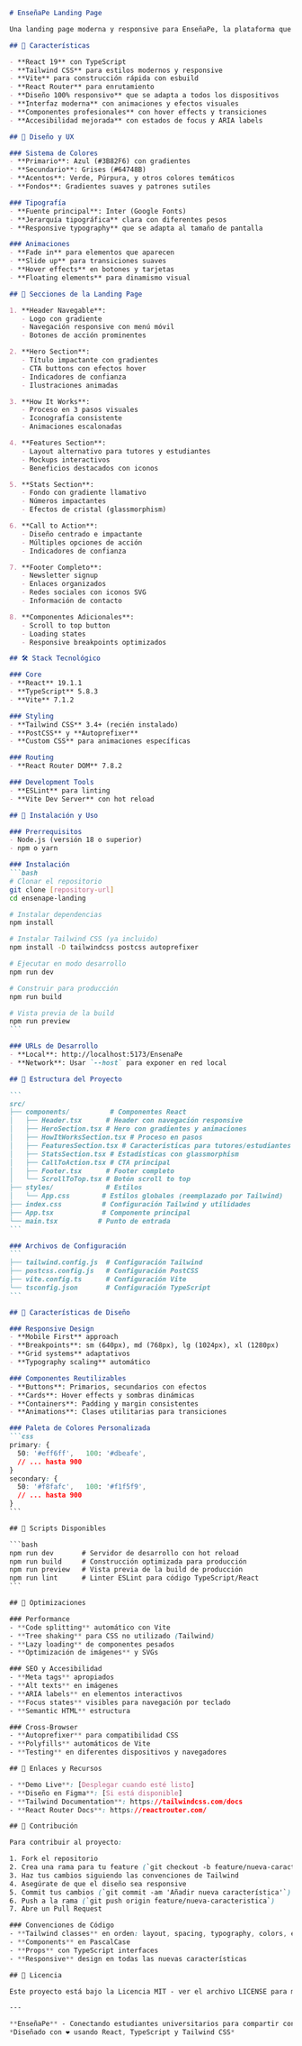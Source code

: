 ````markdown
# EnseñaPe Landing Page

Una landing page moderna y responsive para EnseñaPe, la plataforma que conecta estudiantes universitarios para compartir conocimiento.

## 🚀 Características

- **React 19** con TypeScript
- **Tailwind CSS** para estilos modernos y responsive
- **Vite** para construcción rápida con esbuild
- **React Router** para enrutamiento
- **Diseño 100% responsivo** que se adapta a todos los dispositivos
- **Interfaz moderna** con animaciones y efectos visuales
- **Componentes profesionales** con hover effects y transiciones
- **Accesibilidad mejorada** con estados de focus y ARIA labels

## 🎨 Diseño y UX

### Sistema de Colores
- **Primario**: Azul (#3B82F6) con gradientes
- **Secundario**: Grises (#64748B)
- **Acentos**: Verde, Púrpura, y otros colores temáticos
- **Fondos**: Gradientes suaves y patrones sutiles

### Tipografía
- **Fuente principal**: Inter (Google Fonts)
- **Jerarquía tipográfica** clara con diferentes pesos
- **Responsive typography** que se adapta al tamaño de pantalla

### Animaciones
- **Fade in** para elementos que aparecen
- **Slide up** para transiciones suaves
- **Hover effects** en botones y tarjetas
- **Floating elements** para dinamismo visual

## 📱 Secciones de la Landing Page

1. **Header Navegable**: 
   - Logo con gradiente
   - Navegación responsive con menú móvil
   - Botones de acción prominentes

2. **Hero Section**:
   - Título impactante con gradientes
   - CTA buttons con efectos hover
   - Indicadores de confianza
   - Ilustraciones animadas

3. **How It Works**:
   - Proceso en 3 pasos visuales
   - Iconografía consistente
   - Animaciones escalonadas

4. **Features Section**:
   - Layout alternativo para tutores y estudiantes
   - Mockups interactivos
   - Beneficios destacados con iconos

5. **Stats Section**:
   - Fondo con gradiente llamativo
   - Números impactantes
   - Efectos de cristal (glassmorphism)

6. **Call to Action**:
   - Diseño centrado e impactante
   - Múltiples opciones de acción
   - Indicadores de confianza

7. **Footer Completo**:
   - Newsletter signup
   - Enlaces organizados
   - Redes sociales con iconos SVG
   - Información de contacto

8. **Componentes Adicionales**:
   - Scroll to top button
   - Loading states
   - Responsive breakpoints optimizados

## 🛠️ Stack Tecnológico

### Core
- **React** 19.1.1
- **TypeScript** 5.8.3
- **Vite** 7.1.2

### Styling
- **Tailwind CSS** 3.4+ (recién instalado)
- **PostCSS** y **Autoprefixer**
- **Custom CSS** para animaciones específicas

### Routing
- **React Router DOM** 7.8.2

### Development Tools
- **ESLint** para linting
- **Vite Dev Server** con hot reload

## 🔧 Instalación y Uso

### Prerrequisitos
- Node.js (versión 18 o superior)
- npm o yarn

### Instalación
```bash
# Clonar el repositorio
git clone [repository-url]
cd ensenape-landing

# Instalar dependencias
npm install

# Instalar Tailwind CSS (ya incluido)
npm install -D tailwindcss postcss autoprefixer

# Ejecutar en modo desarrollo
npm run dev

# Construir para producción
npm run build

# Vista previa de la build
npm run preview
```

### URLs de Desarrollo
- **Local**: http://localhost:5173/EnsenaPe
- **Network**: Usar `--host` para exponer en red local

## 📂 Estructura del Proyecto

```
src/
├── components/          # Componentes React
│   ├── Header.tsx      # Header con navegación responsive
│   ├── HeroSection.tsx # Hero con gradientes y animaciones
│   ├── HowItWorksSection.tsx # Proceso en pasos
│   ├── FeaturesSection.tsx # Características para tutores/estudiantes
│   ├── StatsSection.tsx # Estadísticas con glassmorphism
│   ├── CallToAction.tsx # CTA principal
│   ├── Footer.tsx      # Footer completo
│   └── ScrollToTop.tsx # Botón scroll to top
├── styles/             # Estilos
│   └── App.css        # Estilos globales (reemplazado por Tailwind)
├── index.css          # Configuración Tailwind y utilidades
├── App.tsx            # Componente principal
└── main.tsx          # Punto de entrada
```

### Archivos de Configuración
```
├── tailwind.config.js  # Configuración Tailwind
├── postcss.config.js   # Configuración PostCSS
├── vite.config.ts      # Configuración Vite
└── tsconfig.json       # Configuración TypeScript
```

## 🎨 Características de Diseño

### Responsive Design
- **Mobile First** approach
- **Breakpoints**: sm (640px), md (768px), lg (1024px), xl (1280px)
- **Grid systems** adaptativos
- **Typography scaling** automático

### Componentes Reutilizables
- **Buttons**: Primarios, secundarios con efectos
- **Cards**: Hover effects y sombras dinámicas
- **Containers**: Padding y margin consistentes
- **Animations**: Clases utilitarias para transiciones

### Paleta de Colores Personalizada
```css
primary: {
  50: '#eff6ff',   100: '#dbeafe',
  // ... hasta 900
}
secondary: {
  50: '#f8fafc',   100: '#f1f5f9',
  // ... hasta 900
}
```

## 🚀 Scripts Disponibles

```bash
npm run dev       # Servidor de desarrollo con hot reload
npm run build     # Construcción optimizada para producción
npm run preview   # Vista previa de la build de producción
npm run lint      # Linter ESLint para código TypeScript/React
```

## 📱 Optimizaciones

### Performance
- **Code splitting** automático con Vite
- **Tree shaking** para CSS no utilizado (Tailwind)
- **Lazy loading** de componentes pesados
- **Optimización de imágenes** y SVGs

### SEO y Accesibilidad
- **Meta tags** apropiados
- **Alt texts** en imágenes
- **ARIA labels** en elementos interactivos
- **Focus states** visibles para navegación por teclado
- **Semantic HTML** estructura

### Cross-Browser
- **Autoprefixer** para compatibilidad CSS
- **Polyfills** automáticos de Vite
- **Testing** en diferentes dispositivos y navegadores

## 🔗 Enlaces y Recursos

- **Demo Live**: [Desplegar cuando esté listo]
- **Diseño en Figma**: [Si está disponible]
- **Tailwind Documentation**: https://tailwindcss.com/docs
- **React Router Docs**: https://reactrouter.com/

## 🤝 Contribución

Para contribuir al proyecto:

1. Fork el repositorio
2. Crea una rama para tu feature (`git checkout -b feature/nueva-caracteristica`)
3. Haz tus cambios siguiendo las convenciones de Tailwind
4. Asegúrate de que el diseño sea responsive
5. Commit tus cambios (`git commit -am 'Añadir nueva característica'`)
6. Push a la rama (`git push origin feature/nueva-caracteristica`)
7. Abre un Pull Request

### Convenciones de Código
- **Tailwind classes** en orden: layout, spacing, typography, colors, effects
- **Components** en PascalCase
- **Props** con TypeScript interfaces
- **Responsive** design en todas las nuevas características

## 📄 Licencia

Este proyecto está bajo la Licencia MIT - ver el archivo LICENSE para más detalles.

---

**EnseñaPe** - Conectando estudiantes universitarios para compartir conocimiento 🎓
*Diseñado con ❤️ usando React, TypeScript y Tailwind CSS*

````
